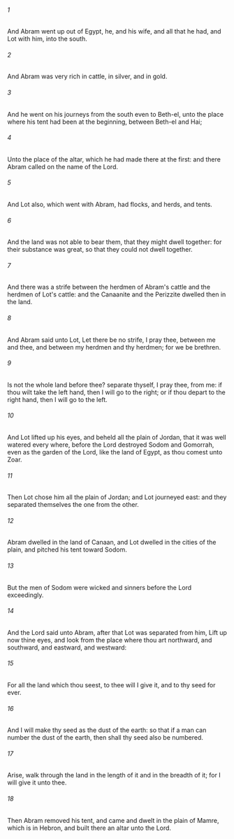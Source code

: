###### 1
And Abram went up out of Egypt, he, and his wife, and all that he had, and Lot with him, into the south.

###### 2
And Abram was very rich in cattle, in silver, and in gold.

###### 3
And he went on his journeys from the south even to Beth-el, unto the place where his tent had been at the beginning, between Beth-el and Hai;

###### 4
Unto the place of the altar, which he had made there at the first: and there Abram called on the name of the Lord.

###### 5
And Lot also, which went with Abram, had flocks, and herds, and tents.

###### 6
And the land was not able to bear them, that they might dwell together: for their substance was great, so that they could not dwell together.

###### 7
And there was a strife between the herdmen of Abram's cattle and the herdmen of Lot's cattle: and the Canaanite and the Perizzite dwelled then in the land.

###### 8
And Abram said unto Lot, Let there be no strife, I pray thee, between me and thee, and between my herdmen and thy herdmen; for we be brethren.

###### 9
Is not the whole land before thee? separate thyself, I pray thee, from me: if thou wilt take the left hand, then I will go to the right; or if thou depart to the right hand, then I will go to the left.

###### 10
And Lot lifted up his eyes, and beheld all the plain of Jordan, that it was well watered every where, before the Lord destroyed Sodom and Gomorrah, even as the garden of the Lord, like the land of Egypt, as thou comest unto Zoar.

###### 11
Then Lot chose him all the plain of Jordan; and Lot journeyed east: and they separated themselves the one from the other.

###### 12
Abram dwelled in the land of Canaan, and Lot dwelled in the cities of the plain, and pitched his tent toward Sodom.

###### 13
But the men of Sodom were wicked and sinners before the Lord exceedingly.

###### 14
And the Lord said unto Abram, after that Lot was separated from him, Lift up now thine eyes, and look from the place where thou art northward, and southward, and eastward, and westward:

###### 15
For all the land which thou seest, to thee will I give it, and to thy seed for ever.

###### 16
And I will make thy seed as the dust of the earth: so that if a man can number the dust of the earth, then shall thy seed also be numbered.

###### 17
Arise, walk through the land in the length of it and in the breadth of it; for I will give it unto thee.

###### 18
Then Abram removed his tent, and came and dwelt in the plain of Mamre, which is in Hebron, and built there an altar unto the Lord.

